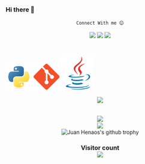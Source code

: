 ### Hi there 👋

<!--
**jdhenaos/jdhenaos** is a ✨ _special_ ✨ repository because its `README.md` (this file) appears on your GitHub profile.

Here are some ideas to get you started:

- 🔭 I’m currently working on ...
- 🌱 I’m currently learning ...
- 👯 I’m looking to collaborate on ...
- 🤔 I’m looking for help with ...
- 💬 Ask me about ...
- 📫 How to reach me: ...
- 😄 Pronouns: ...
- ⚡ Fun fact: ...
-->

<p align="center">
<code>Connect With me 😊</code><br><br>
<a href="https://www.linkedin.com/in/juan-david-henao-1714218b/"><img src="https://img.shields.io/badge/-Juan%20Henao-0077B5?style=flat&logo=Linkedin&logoColor=white"/></a>
<a href="mailto:juan.henao@helmholtz-muenchen.de"><img src="https://img.shields.io/badge/-juan.henao@helmholtz&#45muenchen.de-D14836?style=flat&logo=Gmail&logoColor=white"/></a>
<a href="https://twitter.com/JuanHenaoS"><img src="https://img.shields.io/badge/-@JuanHenaoS-informational?style=flat&logo=Twitter&logoColor=white"/></a>
</p><br>

<code><img height="70" src="https://raw.githubusercontent.com/devicons/devicon/master/icons/python/python-original.svg"></code>
<code><img height="70" src="https://raw.githubusercontent.com/devicons/devicon/master/icons/git/git-original.svg"></code>
<code><img height="90" src="https://raw.githubusercontent.com/devicons/devicon/master/icons/java/java-original.svg"></code>

<p align="center">
   <img align="center" src="https://github-readme-stats.vercel.app/api/top-langs/?username=jdhenaos&theme=radical&line_height=10&hide_langs_below=1&layout=compact" />
</p>
<p align="center">
  <br>
 <img align="center"  src="https://github-readme-streak-stats.herokuapp.com/?user=jdhenaos&theme=blue-green" />
  <br>
<img align="center" src="https://github-readme-stats.vercel.app/api?username=jdhenaos&show_icons=true&theme=blue-green&line_height=21"/>
    <br>
<img align="center" src="https://github-profile-trophy.vercel.app/?username=jdhenaos&theme=dracula" alt="Juan Henaos's github trophy"/>

<h3 align="center"> 
  Visitor count <br>
  <img src="https://profile-counter.glitch.me/jdhenaos/count.svg" />
</h3>



